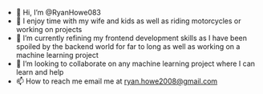 - 👋 Hi, I’m @RyanHowe083
- 👀 I enjoy time with my wife and kids as well as riding motorcycles or working on projects
- 🌱 I’m currently refining my frontend development skills as I have been spoiled by the backend world for far to long as well as working on a machine learning project
- 💞️ I’m looking to collaborate on any machine learning project where I can learn and help
- 📫 How to reach me email me at ryan.howe2008@gmail.com

<!---
RyanHowe083/RyanHowe083 is a ✨ special ✨ repository because its `README.md` (this file) appears on your GitHub profile.
You can click the Preview link to take a look at your changes.
--->
